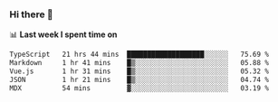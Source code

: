 ### Hi there 👋

<!--
**DBvc/DBvc** is a ✨ _special_ ✨ repository because its `README.md` (this file) appears on your GitHub profile.

Here are some ideas to get you started:

- 🔭 I’m currently working on ...
- 🌱 I’m currently learning ...
- 👯 I’m looking to collaborate on ...
- 🤔 I’m looking for help with ...
- 💬 Ask me about ...
- 📫 How to reach me: ...
- 😄 Pronouns: ...
- ⚡ Fun fact: ...
-->

📊 **Last week I spent time on**
<!--START_SECTION:waka-->

```txt
TypeScript   21 hrs 44 mins  ███████████████████░░░░░░   75.69 %
Markdown     1 hr 41 mins    █▒░░░░░░░░░░░░░░░░░░░░░░░   05.88 %
Vue.js       1 hr 31 mins    █▒░░░░░░░░░░░░░░░░░░░░░░░   05.32 %
JSON         1 hr 21 mins    █▒░░░░░░░░░░░░░░░░░░░░░░░   04.74 %
MDX          54 mins         ▓░░░░░░░░░░░░░░░░░░░░░░░░   03.19 %
```

<!--END_SECTION:waka-->
